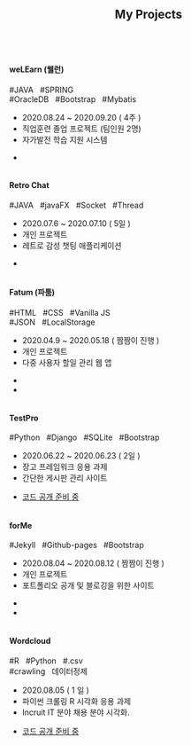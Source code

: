 ---
---
<!-- Section -->
<section>
    <header class="major">
        <h2>My Projects</h2>
    </header>
    <div class="posts">
        <article>
            <a href="#" class="image"><img src="{{ "assets/images/project/welearn.gif" | relative_url }}" alt="" /></a>
            <h4> weLEarn (웰런) </h4>
            <p class="text-center"> #JAVA &nbsp; #SPRING &nbsp; <br> #OracleDB &nbsp; #Bootstrap &nbsp; #Mybatis  </p>
            <ul>
                <li>2020.08.24 ~ 2020.09.20 ( 4주 )</li>
                <li>직업훈련 졸업 프로젝트 (팀인원 2명)</li>
                <li>자가발전 학습 지원 시스템</li>
            </ul>
            <ul class="actions">
                <li><a href="https://github.com/thinpig1130/lms_system.git"><i class="fab fa-github fa-3x"></i></a></li>
            </ul>
        </article>
        <article>
            <a href="#" class="image"><img src="{{ "assets/images/project/retro_chat.gif" | relative_url }}" alt="" /></a>
            <h4>Retro Chat</h4>
            <p class="text-center"> #JAVA &nbsp; #javaFX &nbsp; #Socket &nbsp; #Thread </p>
            <ul>
                <li>2020.07.6 ~ 2020.07.10 ( 5일 )</li>
                <li>개인 프로젝트</li>
                <li>레트로 감성 챗팅 애플리케이션</li>
            </ul>
            <ul class="actions">
                <li><a href="https://github.com/thinpig1130/RetroChat.git"><i class="fab fa-github fa-3x"></i></a></li>
            </ul>
        </article>
        <article>
            <a href="#" class="image"><img src="{{ "assets/images/project/fatum.gif" | relative_url }}" alt="" /></a>
            <h4>Fatum (파툼) </h4>
             <p class="text-center"> #HTML &nbsp; #CSS &nbsp; #Vanilla JS &nbsp;  <br> #JSON  &nbsp; #LocalStorage </p>
            <ul>
                <li>2020.04.9 ~ 2020.05.18 ( 짬짬이 진행 )</li>
                <li>개인 프로젝트</li>
                <li>다중 사용자 할일 관리 웹 앱</li>
            </ul>
            <ul class="actions">
                <li><a href="https://github.com/thinpig1130/Fatum.git"><i class="fab fa-github fa-3x"></i></a></li><li><a href="https://thinpig1130.github.io/Fatum"><i class="fas fa-play-circle fa-3x"></i></a></li>
            </ul>
        </article>
        <article>
            <a href="#" class="image"><img src="{{ "assets/images/project/testpro.png" | relative_url }}" alt="" /></a>
            <h4>TestPro</h4>
            <p class="text-center"> #Python &nbsp; #Django &nbsp; #SQLite &nbsp; #Bootstrap</p>
            <ul>
                <li>2020.06.22 ~ 2020.06.23 ( 2일 )</li>
                <li> 장고 프레임워크 응용 과제 </li>
                <li> 간단한 게시판 관리 사이트</li>
            </ul>
            <ul class="actions">
                <li><a href="" class="button">코드 공개 준비 중</a></li>
            </ul>
        </article>
        <article>
            <a href="#" class="image"><img src="{{ "assets/images/project/meme.png" | relative_url }}" alt="" /></a>
            <h4> forMe </h4>
            <p class="text-center"> #Jekyll &nbsp; #Github-pages &nbsp; #Bootstrap &nbsp; </p>
            <ul>
                <li>2020.08.04 ~ 2020.08.12 ( 짬짬이 진행 ) </li>
                <li> 개인 프로젝트 </li>
                <li> 포트폴리오 공개 및 블로깅을 위한 사이트</li>
            </ul>
            <ul class="actions">
                <li><a href="https://github.com/thinpig1130/portfolio.git"><i class="fab fa-github fa-3x"></i></a></li><li><a href="https://thinpig1130.github.io/portfolio"><i class="fas fa-play-circle fa-3x"></i></a></li>
            </ul>
        </article>
        <article>
            <a href="#" class="image"><img src="{{ "assets/images/project/wordcloud.png" | relative_url }}" alt="" /></a>
            <h4> Wordcloud </h4>
             <p class="text-center"> #R &nbsp; #Python &nbsp; #.csv <br> #crawling  &nbsp; 데이터정제</p>
            <ul>
                <li> 2020.08.05  ( 1 일 )</li>
                <li> 파이썬 크롤링 R 시각화 응용 과제 </li>
                <li> Incruit IT 분야 채용 분야 시각화.</li>
            </ul>
            <ul class="actions">
                <li><a href="" class="button">코드 공개 준비 중</a></li>
            </ul>
        </article>
    </div>
</section>

